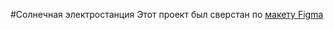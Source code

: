 #Солнечная электростанция
Этот проект был сверстан по [макету Figma](https://www.figma.com/file/UAPp7G3iEbvxCXQp1zCIdS/Solar-%2B?type=design&node-id=2-2&mode=design&t=lUola9NJcS0n7Swj-0)